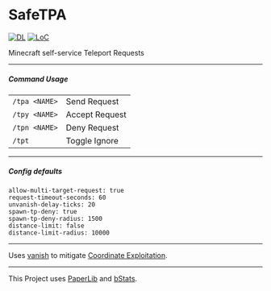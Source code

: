 # SafeTPA

[![DL](https://img.shields.io/github/downloads/nothub/SafeTPA/total?label=DL&style=popout-square)](https://github.com/nothub/SafeTPA/releases/latest)
[![LoC](https://img.shields.io/tokei/lines/github/nothub/SafeTPA?label=LoC&style=popout-square)](https://github.com/nothub/SafeTPA)

Minecraft self-service Teleport Requests

---

##### Command Usage

|||
| ------------- | --------------- |
| `/tpa <NAME>` | Send Request    |
| `/tpy <NAME>` | Accept Request  |
| `/tpn <NAME>` | Deny Request    |
| `/tpt`        | Toggle Ignore   |

---

##### Config defaults

```
allow-multi-target-request: true
request-timeout-seconds: 60
unvanish-delay-ticks: 20
spawn-tp-deny: true
spawn-tp-deny-radius: 1500
distance-limit: false
distance-limit-radius: 10000
```

---

Uses [vanish](https://hub.spigotmc.org/javadocs/spigot/org/bukkit/entity/Player.html#hidePlayer(org.bukkit.plugin.Plugin,org.bukkit.entity.Player)) to mitigate [Coordinate Exploitation](https://2b2t.miraheze.org/wiki/Coordinate_Exploits#Debug_Exploit/).

---
This Project uses [PaperLib](https://github.com/PaperMC/PaperLib) and [bStats](https://bstats.org/plugin/bukkit/SafeTP/11798).
